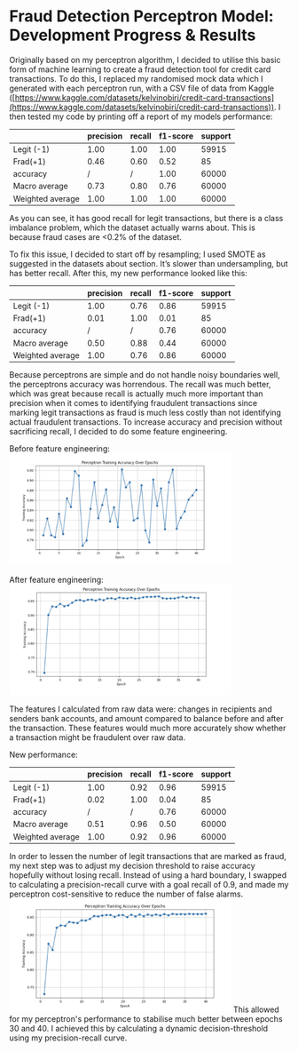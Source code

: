 # Fraud Detection Perceptron Model: Development Progress & Results

Originally based on my perceptron algorithm, I decided to utilise this basic form of machine learning to create a fraud detection tool for credit card transactions. To do this, I replaced my randomised mock data which I generated with each perceptron run, with a CSV file of data from Kaggle ([https://www.kaggle.com/datasets/kelvinobiri/credit-card-transactions](https://www.kaggle.com/datasets/kelvinobiri/credit-card-transactions)). I then tested my code by printing off a report of my models performance:

|  | precision | recall | f1-score | support |
| :---- | :---- | :---- | :---- | :---- |
| Legit (-1) | 1.00 | 1.00 | 1.00 | 59915 |
| Frad(+1) | 0.46 | 0.60 | 0.52 | 85 |
| accuracy | / | / | 1.00 | 60000 |
| Macro average | 0.73 | 0.80 | 0.76 | 60000 |
| Weighted average | 1.00 | 1.00 | 1.00 | 60000 |

As you can see, it has good recall for legit transactions, but there is a class imbalance problem, which the dataset actually warns about. This is because fraud cases are \<0.2% of the dataset. 

To fix this issue, I decided to start off by resampling; I used SMOTE as suggested in the datasets about section. It’s slower than undersampling, but has better recall. After this, my new performance looked like this:

|  | precision | recall | f1-score | support |
| :---- | :---- | :---- | :---- | :---- |
| Legit (-1) | 1.00 | 0.76 | 0.86 | 59915 |
| Frad(+1) | 0.01 | 1.00 | 0.01 | 85 |
| accuracy | / | / | 0.76 | 60000 |
| Macro average | 0.50 | 0.88 | 0.44 | 60000 |
| Weighted average | 1.00 | 0.76 | 0.86 | 60000 |

Because perceptrons are simple and do not handle noisy boundaries well, the perceptrons accuracy was horrendous. The recall was much better, which was great because recall is actually much more important than precision when it comes to identifying fraudulent transactions since marking legit transactions as fraud is much less costly than not identifying actual fraudulent transactions. To increase accuracy and precision without sacrificing recall, I decided to do some feature engineering.

Before feature engineering:  
<img src="images/graph_1.png" width="400">

After feature engineering:  
<img src="images/graph_2.png" width="400">

The features I calculated from raw data were:  changes in recipients and senders bank accounts, and amount compared to balance before and after the transaction. These features would much more accurately show whether a transaction might be fraudulent over raw data.

New performance:

|  | precision | recall | f1-score | support |
| :---- | :---- | :---- | :---- | :---- |
| Legit (-1) | 1.00 | 0.92 | 0.96 | 59915 |
| Frad(+1) | 0.02 | 1.00 | 0.04 | 85 |
| accuracy | / | / | 0.76 | 60000 |
| Macro average | 0.51 | 0.96 | 0.50 | 60000 |
| Weighted average | 1.00 | 0.92 | 0.96 | 60000 |

In order to lessen the number of legit transactions that are marked as fraud, my next step was to adjust my decision threshold to raise accuracy hopefully without losing recall. Instead of using a hard boundary, I swapped to calculating a precision-recall curve with a goal recall of 0.9, and made my perceptron cost-sensitive to reduce the number of false alarms.
<img src="images/graph_3.png" width="400">
This allowed for my perceptron's performance to stabilise much better between epochs 30 and 40\. I achieved this by calculating a dynamic decision-threshold using my precision-recall curve.

